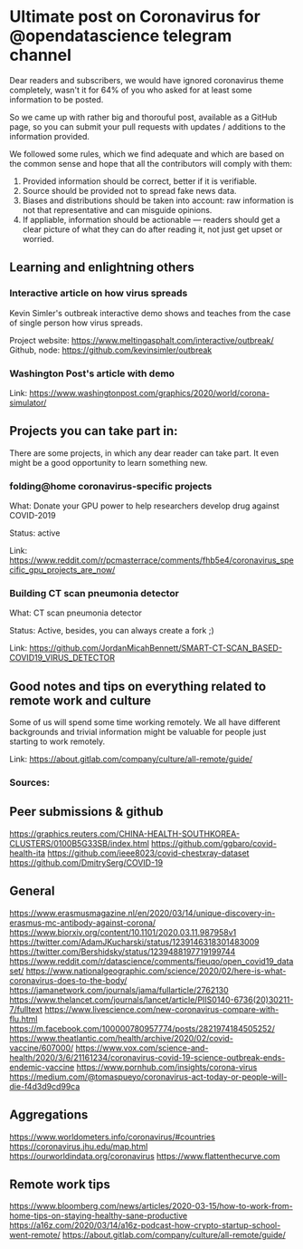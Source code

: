 # Ultimate post on Coronavirus for @opendatascience telegram channel 

Dear readers and subscribers, we would have ignored coronavirus theme completely, wasn't it for 64% of you who asked for at least some information to be posted.

So we came up with rather big and thorouful post, available as a GitHub page, so you can submit your pull requests with updates / additions to the information provided.

We followed some rules, which we find adequate and which are based on the common sense and hope that all the contributors will comply with them:

1. Provided information should be correct, better if it is verifiable.
2. Source should be provided not to spread fake news data.
3. Biases and distributions should be taken into account: raw information is not that representative and can misguide opinions.
4. If appliable, information should be actionable — readers should get a clear picture of what they can do after reading it, not just get upset or worried.

## Learning and enlightning others

### Interactive article on how virus spreads

Kevin Simler's outbreak interactive demo shows and teaches from the case of single person how virus spreads.

Project website: https://www.meltingasphalt.com/interactive/outbreak/
Github, node: https://github.com/kevinsimler/outbreak


### Washington Post's article with demo

Link: https://www.washingtonpost.com/graphics/2020/world/corona-simulator/

## Projects you can take part in:

There are some projects, in which any dear reader can take part. It even might be a good opportunity to learn something new.

### folding@home coronavirus-specific projects

What: Donate your GPU power to help researchers develop drug against COVID-2019

Status: active

Link: https://www.reddit.com/r/pcmasterrace/comments/fhb5e4/coronavirus_specific_gpu_projects_are_now/

### Building CT scan pneumonia detector

What: CT scan pneumonia detector

Status: Active, besides, you can always create a fork ;)

Link: https://github.com/JordanMicahBennett/SMART-CT-SCAN_BASED-COVID19_VIRUS_DETECTOR

## Good notes and tips on everything related to remote work and culture

Some of us will spend some time working remotely. We all have different backgrounds and trivial information might be valuable for people just starting to work remotely.

Link: https://about.gitlab.com/company/culture/all-remote/guide/




### Sources:


## Peer submissions & github

https://graphics.reuters.com/CHINA-HEALTH-SOUTHKOREA-CLUSTERS/0100B5G33SB/index.html 
https://github.com/ggbaro/covid-health-ita
https://github.com/ieee8023/covid-chestxray-dataset
https://github.com/DmitrySerg/COVID-19

## General 

https://www.erasmusmagazine.nl/en/2020/03/14/unique-discovery-in-erasmus-mc-antibody-against-corona/
https://www.biorxiv.org/content/10.1101/2020.03.11.987958v1
https://twitter.com/AdamJKucharski/status/1239146318301483009
https://twitter.com/Bershidsky/status/1239488197719199744
https://www.reddit.com/r/datascience/comments/fieuqo/open_covid19_dataset/
https://www.nationalgeographic.com/science/2020/02/here-is-what-coronavirus-does-to-the-body/
https://jamanetwork.com/journals/jama/fullarticle/2762130
https://www.thelancet.com/journals/lancet/article/PIIS0140-6736(20)30211-7/fulltext
https://www.livescience.com/new-coronavirus-compare-with-flu.html
https://m.facebook.com/100000780957774/posts/2821974184505252/
https://www.theatlantic.com/health/archive/2020/02/covid-vaccine/607000/
https://www.vox.com/science-and-health/2020/3/6/21161234/coronavirus-covid-19-science-outbreak-ends-endemic-vaccine
https://www.pornhub.com/insights/corona-virus
https://medium.com/@tomaspueyo/coronavirus-act-today-or-people-will-die-f4d3d9cd99ca


## Aggregations
https://www.worldometers.info/coronavirus/#countries
https://coronavirus.jhu.edu/map.html
https://ourworldindata.org/coronavirus
https://www.flattenthecurve.com


## Remote work tips
https://www.bloomberg.com/news/articles/2020-03-15/how-to-work-from-home-tips-on-staying-healthy-sane-productive
https://a16z.com/2020/03/14/a16z-podcast-how-crypto-startup-school-went-remote/
https://about.gitlab.com/company/culture/all-remote/guide/
